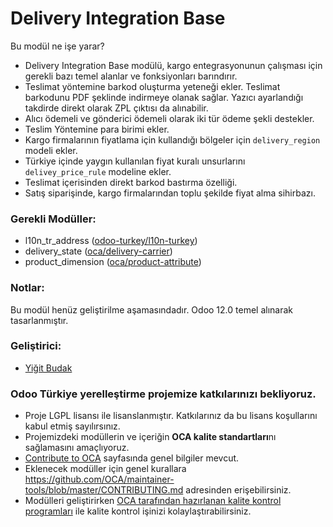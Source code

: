 # Delivery Integration Base

Bu modül ne işe yarar?

  - Delivery Integration Base modülü, kargo entegrasyonunun çalışması için gerekli
    bazı temel alanlar ve fonksiyonları barındırır.
  - Teslimat yöntemine barkod oluşturma yeteneği ekler. Teslimat barkodunu PDF şeklinde indirmeye olanak sağlar. Yazıcı ayarlandığı takdirde direkt olarak ZPL çıktısı da alınabilir.
  - Alıcı ödemeli ve gönderici ödemeli olarak iki tür ödeme şekli destekler.
  - Teslim Yöntemine para birimi ekler.
  - Kargo firmalarının fiyatlama için kullandığı bölgeler için `delivery_region` modeli ekler.
  - Türkiye içinde yaygın kullanılan fiyat kuralı unsurlarını `delivey_price_rule` modeline ekler.
  - Teslimat içerisinden direkt barkod bastırma özelliği.
  - Satış siparişinde, kargo firmalarından toplu şekilde fiyat alma sihirbazı.


### Gerekli Modüller:

- 	l10n_tr_address ([odoo-turkey/l10n-turkey](https://github.com/odoo-turkey/l10n-turkey)) 
- 	delivery_state ([oca/delivery-carrier](https://github.com/OCA/delivery-carrier))
- 	product_dimension ([oca/product-attribute](https://github.com/OCA/product-attribute))

### Notlar:

Bu modül henüz geliştirilme aşamasındadır. Odoo 12.0 temel alınarak tasarlanmıştır.


### Geliştirici:

 -  [Yiğit Budak](https://github.com/yibudak)



### Odoo Türkiye yerelleştirme projemize katkılarınızı bekliyoruz.

* Proje LGPL lisansı ile lisanslanmıştır. Katkılarınız da bu lisans koşullarını kabul etmiş sayılırsınız.
* Projemizdeki modüllerin ve içeriğin **OCA kalite standartları**nı sağlamasını amaçlıyoruz.
* [Contribute to OCA](https://odoo-community.org/page/Contribute) sayfasında genel bilgiler mevcut.
* Eklenecek modüller için genel kurallara https://github.com/OCA/maintainer-tools/blob/master/CONTRIBUTING.md adresinden erişebilirsiniz.
* Modülleri geliştirirken [OCA tarafından hazırlanan kalite kontrol programları](https://github.com/OCA/maintainer-quality-tools) ile kalite kontrol işinizi kolaylaştırabilirsiniz.
